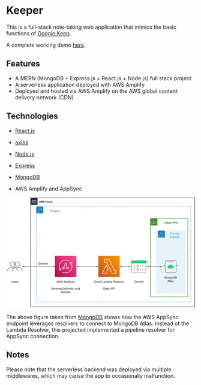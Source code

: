 
# Keeper

This is a full-stack note-taking web application that mimics the basic functions of [Google Keep](https://keep.google.com/).


A complete working demo [here](https://main.d9r6xa56gbymc.amplifyapp.com/). 

## Features

- A MERN (MongoDB + Express.js + React.js + Node.js) full stack project
- A serverless application deployed with AWS Amplify 
- Deployed and hosted via AWS Amplify on the AWS global content delivery network (CDN)

## Technologies

- [React.js](https://reactjs.org/)
- [axios](https://github.com/axios/axios)

- [Node.js](https://nodejs.org/)
- [Express](https://gulpjs.com/)
- [MongoDB](https://webpack.js.org/concepts/)
- AWS Amplify and AppSync

![how the AWS AppSync endpoint leverages pipeline resolver to connect to MongoDB Atlas](./assets/1.jpeg)

The above figure taken from [MongoDB](https://www.mongodb.com/blog/post/modernize-graphql-api-mongodb-atlas-aws-app-sync) shows how the AWS AppSync endpoint leverages resolvers to connect to MongoDB Atlas. Instead of the Lambda Resolver, this projected implemented a pipeline resolver for AppSync connection.

## Notes

Please note that the serverless backend was deployed via multiple middlewares, which may cause the app to occasionally malfunction. 